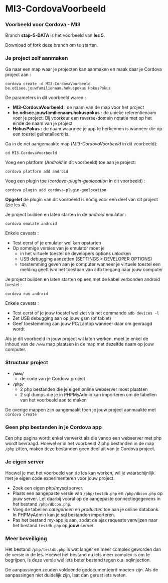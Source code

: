# MI3-CordovaVoorbeeld
### Voorbeeld voor Cordova - MI3

Branch **stap-5-DATA** is het voorbeeld van **les 5**.

Download of fork deze branch om te starten.
### Je project zelf aanmaken
Ga naar een map waar je projecten kan aanmaken en maak daar je Cordova project aan :
```
cordova create -d MI3-CordovaVoorbeeld be.odisee.jouwfamilienaam.hokuspokus HokusPokus
```
De parameters in dit voorbeeld waren :
* **MI3-CordovaVoorbeeld** : de naam van de map voor het project
* **be.odisee.jouwfamilienaam.hokuspokus** :  de unieke referentienaam voor je project. Bij voorkeur een reverse-domein notatie met op het einde de naam van je project
* **HokusPokus** : de naam waarmee je app te herkennen is wanneer die op een toestel geïnstalleerd is.

Ga in de net aangemaakte map (*MI3-CordovaVoorbeeld* in dit voorbeeld):
```
cd MI3-CordovaVoorbeeld
```
Voeg een platform (*Android* in dit voorbeeld) toe aan je project:
```
cordova platform add android
```
Voeg een plugin toe (*cordova-plugin-geolocation* in dit voorbeeld) :
```
cordova plugin add cordova-plugin-geolocation
```
**Opgelet** de plugin van dit voorbeeld is nodig voor een deel van dit project (zie les 4).

Je project builden en laten starten in de *android* emulator :
```
cordova emulate android
```
Enkele caveats :
* Test eerst of je emulator wel kan opstarten
* Op sommige versies van je emulator moet je
  * in het virtuele toestel de developers options unlocken
  * USB debugging aanzetten (SETTINGS > DEVELOPER OPTIONS)
  * toestemming geven aan je computer wanneer je virtuele toestel een melding geeft ivm het toestaan van adb toegang naar jouw computer
  
Je project builden en laten starten op een met de kabel verbonden android toestel :
```
cordova run android
```  
Enkele caveats :
* Test eerst of je jouw toestel wel ziet via het commando `adb devices -l`
* Zet USB debugging aan op jouw gsm (of tablet)
* Geef toestemming aan jouw PC/Laptop wanneer daar om gevraagd wordt

Als je dit voorbeeld in jouw project wil laten werken, moet je enkel de inhoud van de `/www` map plaatsen in de map met dezelfde naam op jouw computer.


  
### Structuur project
* **`/www/`** 
  * de code van je Cordova project 
* **`/php/`** 
  * 2 php bestanden die je eigen online webserver moet plaatsen
  * 2 sql dumps die je in PHPMyAdmin kan importeren om de tabellen van het voorbeeld aan te maken
  
De overige mappen zijn aangemaakt toen je jouw project aanmaakte met `cordova create`


### Geen php bestanden in je Cordova app
Een php pagina wordt enkel verwerkt als die vanop een webserver met php wordt bevraagd.
Hoewel er in het voorbeeld 2 php bestanden in de map `/php` zitten, maken deze bestanden geen deel
uit van je Cordova project.

### Je eigen server
Hoewel je met het voorbeeld van de les kan werken, wil je waarschijnlijk met je eigen code 
experimenteren voor jouw project.

* Zoek een eigen php/mysql server.
* Plaats een aangepaste versie van `/php/testdb.php` en `/php/dbcon.php` op jouw server. Let daarbij vooral op de aangepaste connectiegegevens in het bestand `/php/dbcon.php`.
* Voeg de tabellen _categorieen_ en _producten_ toe aan je online databank. In PHPMyAdmin kan je sql bestanden importeren.
* Pas het bestand my-app.js aan, zodat de ajax requests verwijzen naar het bestand `testdb.php` op **jouw** server.

### Meer beveiliging
Het bestand `/php/testdb.php` is wat langer en meer complex geworden dan de versie in de les. Hoewel het bestand nu iets meer complex is om te begrijpen, is deze versie wel iets beter bestand tegen o.a. sqlinjection.

De aanpassingen zouden voldoende gedocumenteerd moeten zijn. Als de aanpassingen niet duidelijk zijn, laat dan gerust iets weten.